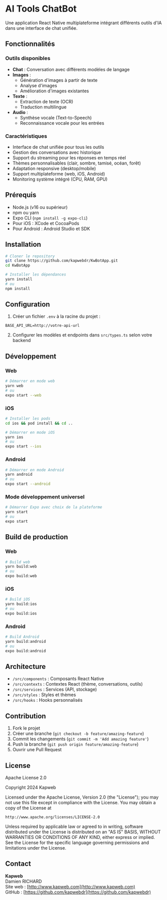 # AI Tools ChatBot

Une application React Native multiplateforme intégrant différents outils d'IA dans une interface de chat unifiée.

## Fonctionnalités

### Outils disponibles
- **Chat** : Conversation avec différents modèles de langage
- **Images** :
  - Génération d'images à partir de texte
  - Analyse d'images
  - Amélioration d'images existantes
- **Texte** :
  - Extraction de texte (OCR)
  - Traduction multilingue
- **Audio** :
  - Synthèse vocale (Text-to-Speech)
  - Reconnaissance vocale pour les entrées

### Caractéristiques
- Interface de chat unifiée pour tous les outils
- Gestion des conversations avec historique
- Support du streaming pour les réponses en temps réel
- Thèmes personnalisables (clair, sombre, tamisé, océan, forêt)
- Adaptation responsive (desktop/mobile)
- Support multiplateforme (web, iOS, Android)
- Monitoring système intégré (CPU, RAM, GPU)

## Prérequis

- Node.js (v16 ou supérieur)
- npm ou yarn
- Expo CLI (`npm install -g expo-cli`)
- Pour iOS : XCode et CocoaPods
- Pour Android : Android Studio et SDK

## Installation

```bash
# Cloner le repository
git clone https://github.com/kapwebdr/KwBotApp.git
cd KwBotApp

# Installer les dépendances
yarn install
# ou
npm install
```

## Configuration

1. Créer un fichier `.env` à la racine du projet :
```env
BASE_API_URL=http://votre-api-url
```

2. Configurer les modèles et endpoints dans `src/types.ts` selon votre backend

## Développement

### Web
```bash
# Démarrer en mode web
yarn web
# ou
expo start --web
```

### iOS
```bash
# Installer les pods
cd ios && pod install && cd ..

# Démarrer en mode iOS
yarn ios
# ou
expo start --ios
```

### Android
```bash
# Démarrer en mode Android
yarn android
# ou
expo start --android
```

### Mode développement universel
```bash
# Démarrer Expo avec choix de la plateforme
yarn start
# ou
expo start
```

## Build de production

### Web
```bash
# Build web
yarn build:web
# ou
expo build:web
```

### iOS
```bash
# Build iOS
yarn build:ios
# ou
expo build:ios
```

### Android
```bash
# Build Android
yarn build:android
# ou
expo build:android
```

## Architecture

- `/src/components` : Composants React Native
- `/src/contexts` : Contextes React (thème, conversations, outils)
- `/src/services` : Services (API, stockage)
- `/src/styles` : Styles et thèmes
- `/src/hooks` : Hooks personnalisés

## Contribution

1. Fork le projet
2. Créer une branche (`git checkout -b feature/amazing-feature`)
3. Commit les changements (`git commit -m 'Add amazing feature'`)
4. Push la branche (`git push origin feature/amazing-feature`)
5. Ouvrir une Pull Request

## License

Apache License 2.0

Copyright 2024 Kapweb

Licensed under the Apache License, Version 2.0 (the "License");
you may not use this file except in compliance with the License.
You may obtain a copy of the License at

    http://www.apache.org/licenses/LICENSE-2.0

Unless required by applicable law or agreed to in writing, software
distributed under the License is distributed on an "AS IS" BASIS,
WITHOUT WARRANTIES OR CONDITIONS OF ANY KIND, either express or implied.
See the License for the specific language governing permissions and
limitations under the License.

## Contact

**Kapweb**  
Damien RICHARD  
Site web : [http://www.kapweb.com](http://www.kapweb.com)  
GitHub : [https://github.com/kapwebdr](https://github.com/kapwebdr)
